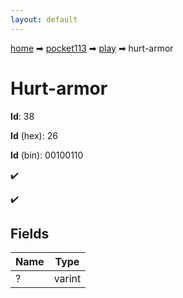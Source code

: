 ```yaml
---
layout: default
---
```


[home](/) ➡ [pocket113](/protocol/pocket113) ➡ [play](/protocol/pocket113/play) ➡ hurt-armor

# Hurt-armor

**Id**: 38

**Id** (hex): 26

**Id** (bin): 00100110

✔️

✔️

## Fields

Name | Type
---|---
? | varint

